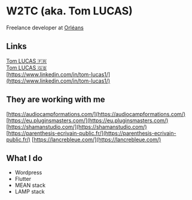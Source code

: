 # W2TC (aka. Tom LUCAS)

Freelance developer at [Orléans](https://www.orleans-metropole.fr/)

## Links 
[Tom LUCAS 🇫🇷](https://tom-lucas.fr)<br>
[Tom LUCAS 🇬🇧](https://tom-lucas.com)<br>
[https://www.linkedin.com/in/tom-lucas1/](https://www.linkedin.com/in/tom-lucas1/)

## They are working with me
[https://audiocampformations.com/](https://audiocampformations.com/)<br>
[https://eu.pluginsmasters.com/](https://eu.pluginsmasters.com/)<br>
[https://shamanstudio.com/](https://shamanstudio.com/)<br>
[https://parenthesis-ecrivain-public.fr/](https://parenthesis-ecrivain-public.fr/)
[https://lancrebleue.com/](https://lancrebleue.com/)

## What I do
- Wordpress
- Flutter
- MEAN stack
- LAMP stack
